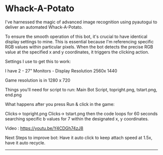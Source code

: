 # Whack-A-Potato
I've harnessed the magic of advanced image recognition using pyautogui to deliver an automated Whack-A-Potato.

To ensure the smooth operation of this bot, it's crucial to have identical display settings to mine. This is essential because I'm referencing specific RGB values within particular pixels. When the bot detects the precise RGB value at the specified x and y coordinates, it triggers the clicking action.

Settings I use to get this to work: 

I have 2 - 27" Monitors - Display Resolution 2560x 1440

Game resolution is in 1280 x 720

Things you'll need for script to run:
Main Bot Script, 
topright.png, 
tstart.png, 
end.png


What happens after you press Run & click in the game:

Clicks-> topright.png 
Clicks-> tstart.png 
then the code loops for 60 seconds searching specific b values for 7 within the designated x, y coordinates.  

Video : https://youtu.be/Y4CDGh74zJ8

Next Steps to improve bot:
Have it auto click to keep attach speed at 1.5x, have it auto recycle.

______________________________________________________



